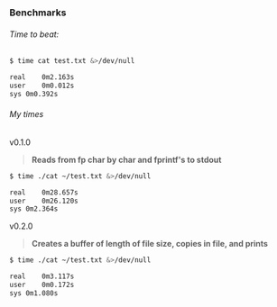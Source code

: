 ### Benchmarks

###### Time to beat:

```sh
$ time cat test.txt &>/dev/null

real    0m2.163s
user    0m0.012s
sys 0m0.392s
```

###### My times

v0.1.0

> **Reads from fp char by char and fprintf's to stdout**

```sh
$ time ./cat ~/test.txt &>/dev/null

real    0m28.657s
user    0m26.120s
sys 0m2.364s
```

v0.2.0

> **Creates a buffer of length of file size, copies in file, and prints**

```sh
$ time ./cat ~/test.txt &>/dev/null

real    0m3.117s
user    0m0.172s
sys 0m1.080s
```
